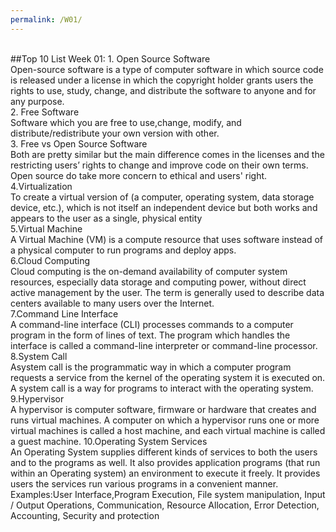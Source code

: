 ```yaml
---
permalink: /W01/
---
```

<br>
##Top 10 List Week 01:
1. Open Source Software <br>
Open-source software is a type of computer software in which source code is released under a license in which the copyright holder grants users the rights to use, study, change, and distribute the software to anyone and for any purpose.<br>
2. Free Software <br>
Software which you are free to use,change, modify, and distribute/redistribute your own version with other.<br>
3. Free vs Open Source Software<br>
Both are pretty similar but the main difference comes in the licenses and the restricting users’ rights to change and improve code on their own terms. Open source do take more concern to ethical and users' right.
4.Virtualization<br>
To create a virtual version of (a computer, operating system, data storage device, etc.), which is not itself an independent device but both works and appears to the user as a single, physical entity<br>
5.Virtual Machine<br>
A Virtual Machine (VM) is a compute resource that uses software instead of a physical computer to run programs and deploy apps.<br>
6.Cloud Computing<br>
Cloud computing is the on-demand availability of computer system resources, especially data storage and computing power, without direct active management by the user. The term is generally used to describe data centers available to many users over the Internet.<br>
7.Command Line Interface<br>
A command-line interface (CLI) processes commands to a computer program in the form of lines of text. The program which handles the interface is called a command-line interpreter or command-line processor.<br>
8.System Call<br>
Asystem call is the programmatic way in which a computer program requests a service from the kernel of the operating system it is executed on. A system call is a way for programs to interact with the operating system.<br>
9.Hypervisor<br>
A hypervisor is computer software, firmware or hardware that creates and runs virtual machines. A computer on which a hypervisor runs one or more virtual machines is called a host machine, and each virtual machine is called a guest machine.
10.Operating System Services<br>
An Operating System supplies different kinds of services to both the users and to the programs as well. It also provides application programs (that run within an Operating system) an environment to execute it freely. It provides users the services run various programs in a convenient manner.
Examples:User Interface,Program Execution, File system manipulation, Input / Output Operations, Communication, Resource Allocation, Error Detection, Accounting, Security and protection
